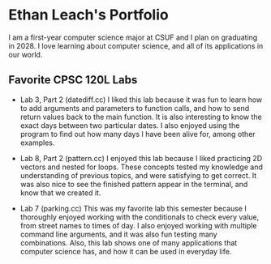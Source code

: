 
# Ethan Leach's Portfolio

I am a first-year computer science major at CSUF and I plan on graduating in 2028. I love learning about computer science, and all of its applications in our world.

## Favorite CPSC 120L Labs

* Lab 3, Part 2 (datediff.cc)
    I liked this lab because it was fun to learn how to add arguments and parameters to function calls, and how to send return values back to the main function. It is also interesting to know the exact days between two particular dates. I also enjoyed using the program to find out how many days I have been alive for, among other examples.

* Lab 8, Part 2 (pattern.cc)
    I enjoyed this lab because I liked practicing 2D vectors and nested for loops. These concepts tested my knowledge and understanding of previous topics, and were satisfying to get correct. It was also nice to see the finished pattern appear in the terminal, and know that we created it.

* Lab 7 (parking.cc)
    This was my favorite lab this semester because I thoroughly enjoyed working with the conditionals to check every value, from street names to times of day. I also enjoyed working with multiple command line arguments, and it was also fun testing many combinations. Also, this lab shows one of many applications that computer science has, and how it can be used in everyday life.
